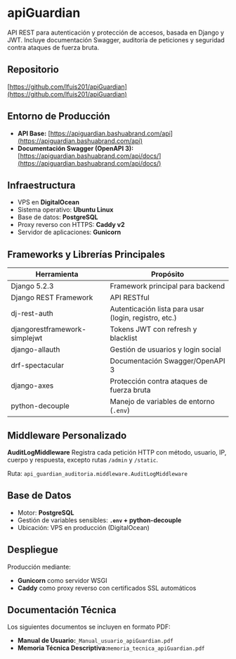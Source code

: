 # apiGuardian

API REST para autenticación y protección de accesos, basada en Django y JWT. Incluye documentación Swagger, auditoría de peticiones y seguridad contra ataques de fuerza bruta.

## Repositorio

[https://github.com/lfuis201/apiGuardian](https://github.com/lfuis201/apiGuardian)

## Entorno de Producción

* **API Base:**
  [https://apiguardian.bashuabrand.com/api](https://apiguardian.bashuabrand.com/api)
* **Documentación Swagger (OpenAPI 3):**
  [https://apiguardian.bashuabrand.com/api/docs/](https://apiguardian.bashuabrand.com/api/docs/)

## Infraestructura

* VPS en **DigitalOcean**
* Sistema operativo: **Ubuntu Linux**
* Base de datos: **PostgreSQL**
* Proxy reverso con HTTPS: **Caddy v2**
* Servidor de aplicaciones: **Gunicorn**

## Frameworks y Librerías Principales


| Herramienta                   | Propósito                                             |
| ----------------------------- | ------------------------------------------------------ |
| Django 5.2.3                  | Framework principal para backend                       |
| Django REST Framework         | API RESTful                                            |
| dj-rest-auth                  | Autenticación lista para usar (login, registro, etc.) |
| djangorestframework-simplejwt | Tokens JWT con refresh y blacklist                     |
| django-allauth                | Gestión de usuarios y login social                    |
| drf-spectacular               | Documentación Swagger/OpenAPI 3                       |
| django-axes                   | Protección contra ataques de fuerza bruta             |
| python-decouple               | Manejo de variables de entorno (`.env`)                |

## Middleware Personalizado

**AuditLogMiddleware**
Registra cada petición HTTP con método, usuario, IP, cuerpo y respuesta, excepto rutas `/admin` y `/static`.

Ruta: `api_guardian_auditoria.middleware.AuditLogMiddleware`

## Base de Datos

* Motor: **PostgreSQL**
* Gestión de variables sensibles: **`.env` + python-decouple**
* Ubicación: VPS en producción (DigitalOcean)

## Despliegue

Producción mediante:

* **Gunicorn** como servidor WSGI
* **Caddy** como proxy reverso con certificados SSL automáticos

## Documentación Técnica

Los siguientes documentos se incluyen en formato PDF:

* **Manual de Usuario:**`_Manual_usuario_apiGuardian.pdf`
* **Memoria Técnica Descriptiva:**`memoria_tecnica_apiGuardian.pdf`
